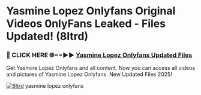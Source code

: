 # Yasmine Lopez Onlyfans Original Videos 0nlyFans Leaked - Files Updated! (8ltrd)

<h3>🔴 CLICK HERE 🌐==►► <a href="https://tinyurl.com/3hn5wdd3" rel="nofollow">Yasmine Lopez Onlyfans Updated Files</a></h3>

Get Yasmine Lopez Onlyfans and all content. Now you can access all videos and pictures of Yasmine Lopez Onlyfans. New Updated Files 2025!

[![8ltrd](https://i.imgur.com/4HnBqBT.gif)](https://tinyurl.com/3hn5wdd3)
yasmine lopez onlyfans